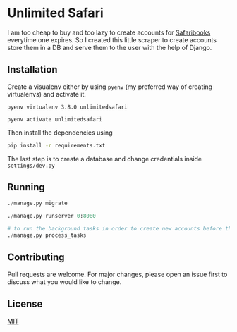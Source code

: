 # Unlimited Safari

I am too cheap to buy and too lazy to create accounts for [Safaribooks](https://www.oreilly.com/) everytime one expires. So I created this little scraper to create accounts store them in a DB and serve them to the user with the help of Django.

## Installation

Create a visualenv either by using `pyenv` (my preferred way of creating virtualenvs) and activate it.

```
pyenv virtualenv 3.8.0 unlimitedsafari

pyenv activate unlimitedsafari
```  
Then install the dependencies using 

```bash
pip install -r requirements.txt
```

The last step is to create a database and change credentials inside `settings/dev.py` 

## Running

```python
./manage.py migrate 

./manage.py runserver 0:8080

# to run the background tasks in order to create new accounts before they expire
./manage.py process_tasks
```

## Contributing
Pull requests are welcome. For major changes, please open an issue first to discuss what you would like to change.


## License
[MIT](https://choosealicense.com/licenses/mit/)
